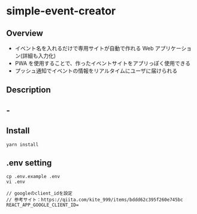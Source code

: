 # simple-event-creator

## Overview

- イベント名を入れるだけで専用サイトが自動で作れる Web アプリケーション(詳細も入力化)
- PWA を使用することで、作ったイベントサイトをアプリっぽく使用できる
- プッシュ通知でイベントの情報をリアルタイムにユーザに届けられる

## Description

## -

## Install

```
yarn install
```

## .env setting

```
cp .env.example .env
vi .env
```

```
// googleのclient_idを設定
// 参考サイト：https://qiita.com/kite_999/items/bddd62c395f260e745bc
REACT_APP_GOOGLE_CLIENT_ID=
```
